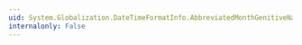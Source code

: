 ```yaml
---
uid: System.Globalization.DateTimeFormatInfo.AbbreviatedMonthGenitiveNames
internalonly: False
---
```

